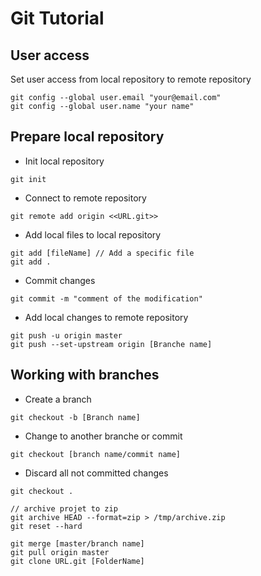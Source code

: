 Git Tutorial
============

## User access
Set user access from local repository to remote repository
```git
git config --global user.email "your@email.com"
git config --global user.name "your name"
```

## Prepare local repository
* Init local repository
```git
git init
```

* Connect to remote repository
```
git remote add origin <<URL.git>>
```

* Add local files to local repository 
```git
git add [fileName] // Add a specific file
git add .
```

* Commit changes
```git
git commit -m "comment of the modification"
```

* Add local changes to remote repository
``` 
git push -u origin master
git push --set-upstream origin [Branche name] 
```

## Working with branches
* Create a branch
```
git checkout -b [Branch name]
```

* Change to another branche or commit
```
git checkout [branch name/commit name]
```

* Discard all not committed changes
```
git checkout .
```

```
// archive projet to zip
git archive HEAD --format=zip > /tmp/archive.zip
git reset --hard

git merge [master/branch name]
git pull origin master 
git clone URL.git [FolderName]
```